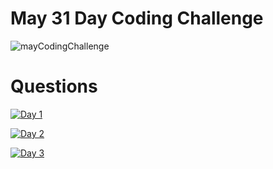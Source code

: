 # May 31 Day Coding Challenge
![mayCodingChallenge](https://github.com/GouravRusiya30/LeetCode-Solutions/blob/master/May-LeetCoding-Challenge/images/mayCodingChallenge.png)

# Questions
[![Day 1](https://github.com/GouravRusiya30/LeetCode-Solutions/blob/master/May-LeetCoding-Challenge/images/day1.png)](https://github.com/GouravRusiya30/LeetCode-Solutions/blob/master/May-LeetCoding-Challenge/Day-1-First-Bad-Version.java)

[![Day 2](https://github.com/GouravRusiya30/LeetCode-Solutions/blob/master/May-LeetCoding-Challenge/images/day2.png)](https://github.com/GouravRusiya30/LeetCode-Solutions/blob/master/May-LeetCoding-Challenge/Day-2-Jewels-and-Stones.java)

[![Day 3](https://github.com/GouravRusiya30/LeetCode-Solutions/blob/master/May-LeetCoding-Challenge/images/day3.png)](https://github.com/GouravRusiya30/LeetCode-Solutions/blob/master/May-LeetCoding-Challenge/Day3-Ransom-Note.java)